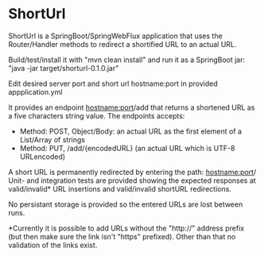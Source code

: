
# ShortUrl

ShortUrl is a SpringBoot/SpringWebFlux application that uses the Router/Handler methods to redirect a shortified URL to an actual URL.

Build/test/install it with "mvn clean install" and run it as a SpringBoot jar: "java -jar target/shorturl-0.1.0.jar"

Edit desired server port and short url hostname:port in provided appplication.yml

It provides an endpoint <hostname:port>/add that returns a shortened URL as a five characters string value. The endpoints accepts:
- Method: POST, Object/Body: an actual URL as the first element of a List/Array of strings
- Method: PUT, /add/{encodedURL}  (an actual URL which is UTF-8 URLencoded)

A short URL is permanently redirected by entering the path: <hostname:port>/<five-characters-string-value>
Unit- and integration tests are provided showing the expected responses at valid/invalid* URL insertions and valid/invalid shortURL redirections.

No persistant storage is provided so the entered URLs are lost between runs.

*Currently it is possible to add URLs without the "http://" address prefix (but then make sure the link isn't "https" prefixed). Other than that no validation of the links exist.

